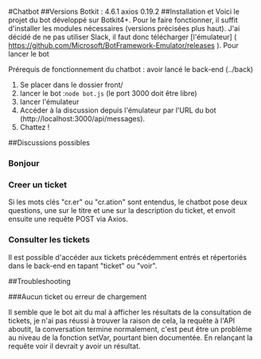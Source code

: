 #Chatbot
##Versions
Botkit : 4.6.1
axios 0.19.2
##Installation et
Voici le projet du bot développé sur Botkit4+. Pour le faire fonctionner, il suffit d'installer les modules nécessaires (versions précisées plus haut). J'ai décidé de ne pas utiliser Slack, il faut donc télécharger [l'émulateur] ( https://github.com/Microsoft/BotFramework-Emulator/releases ). Pour lancer le bot 

Prérequis de fonctionnement du chatbot : avoir lancé le back-end (../back)
1. Se placer dans le dossier front/
2. lancer le bot :`node bot.js` (le port 3000 doit être libre)
3. lancer l'émulateur
4. Accéder à la discussion depuis l'émulateur par l'URL du bot (http://localhost:3000/api/messages).
5. Chattez !

##Discussions possibles 

### Bonjour 

### Creer un ticket
Si les mots clés "cr.er" ou "cr.ation" sont entendus, le chatbot pose deux questions, une sur le titre et une sur la description du ticket, et envoit ensuite une requête POST via Axios.
### Consulter les tickets
Il est possible d'accéder aux tickets précédemment entrés et répertoriés dans le back-end en tapant "ticket" ou "voir".

##Troubleshooting

###Aucun ticket ou erreur de chargement

Il semble que le bot ait du mal à afficher les résultats de la consultation de tickets, je n'ai pas réussi à trouver la raison de cela, la requête à l'API aboutit, la conversation termine normalement, c'est peut être un problème au niveau de la fonction setVar, pourtant bien documentée. En relançant la requête voir il devrait y avoir un résultat.
